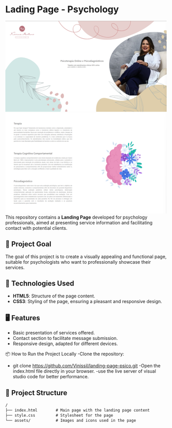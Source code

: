 # Lading Page - Psychology
![firstpart](https://github.com/Vinissil/landing-page-psico/blob/main/imagens/landingpagehome.png)
![secondpart](https://github.com/Vinissil/landing-page-psico/blob/main/imagens/landingpagehome2.png)
This repository contains a **Landing Page** developed for psychology professionals, aimed at presenting service information and facilitating contact with potential clients.

## 🎯 Project Goal

The goal of this project is to create a visually appealing and functional page, suitable for psychologists who want to professionally showcase their services.

## 🚀 Technologies Used

- **HTML5**: Structure of the page content.
- **CSS3**: Styling of the page, ensuring a pleasant and responsive design.

## 🖥️ Features

- Basic presentation of services offered.
- Contact section to facilitate message submission.
- Responsive design, adapted for different devices.

📦 How to Run the Project Locally
-Clone the repository: 
  - git clone https://github.com/Vinissil/landing-page-psico.git
-Open the index.html file directly in your browser.
    -use the live server of visual studio code for better performance.


## 📂 Project Structure

```plaintext
/
├── index.html        # Main page with the landing page content
├── style.css         # Stylesheet for the page
└── assets/           # Images and icons used in the page

